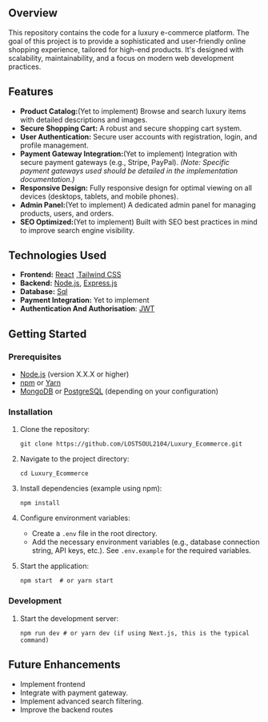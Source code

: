 ## Overview

This repository contains the code for a luxury e-commerce platform.  The goal of this project is to provide a sophisticated and user-friendly online shopping experience, tailored for high-end products. It's designed with scalability, maintainability, and a focus on modern web development practices.

## Features

*   **Product Catalog:**(Yet to implement) Browse and search luxury items with detailed descriptions and images.
*   **Secure Shopping Cart:**  A robust and secure shopping cart system.
*   **User Authentication:** Secure user accounts with registration, login, and profile management.
*   **Payment Gateway Integration:**(Yet to implement) Integration with secure payment gateways (e.g., Stripe, PayPal).  *(Note:  Specific payment gateways used should be detailed in the implementation documentation.)*
*   **Responsive Design:**  Fully responsive design for optimal viewing on all devices (desktops, tablets, and mobile phones).
*   **Admin Panel:**(Yet to implement)  A dedicated admin panel for managing products, users, and orders.
*   **SEO Optimized:**(Yet to implement)  Built with SEO best practices in mind to improve search engine visibility.

## Technologies Used

*   **Frontend:** [React](https://reactjs.org/) ,[Tailwind CSS](https://tailwindcss.com/) 
*   **Backend:** [Node.js](https://nodejs.org/), [Express.js](https://expressjs.com/)
*   **Database:** [Sql](https://www.mysql.com/)
*   **Payment Integration:** Yet to implement
*   **Authentication And Authorisation**: [JWT](https://jwt.io/)

## Getting Started

### Prerequisites

*   [Node.js](https://nodejs.org/) (version X.X.X or higher)
*   [npm](https://www.npmjs.com/) or [Yarn](https://yarnpkg.com/)
*   [MongoDB](https://www.mongodb.com/) or [PostgreSQL](https://www.postgresql.org/) (depending on your configuration)

### Installation

1.  Clone the repository:

    ```
    git clone https://github.com/LOSTSOUL2104/Luxury_Ecommerce.git
    ```

2.  Navigate to the project directory:

    ```
    cd Luxury_Ecommerce
    ```

3.  Install dependencies (example using npm):

    ```
    npm install
    ```

4.  Configure environment variables:

    *   Create a `.env` file in the root directory.
    *   Add the necessary environment variables (e.g., database connection string, API keys, etc.).  See `.env.example` for the required variables.

5.  Start the application:

    ```
    npm start  # or yarn start
    ```

### Development

1.  Start the development server:

    ```
    npm run dev # or yarn dev (if using Next.js, this is the typical command)
    ```

## Future Enhancements

*   Implement frontend
*   Integrate with  payment gateway.
*   Implement advanced search filtering.
*   Improve the backend routes
